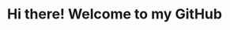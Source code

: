 <!DOCTYPE html>

<html lang="en">
    <head>
    </head>
    <body>
        <h1><center>Hi there! Welcome to my GitHub </center></h1>
    </body>
</html>

